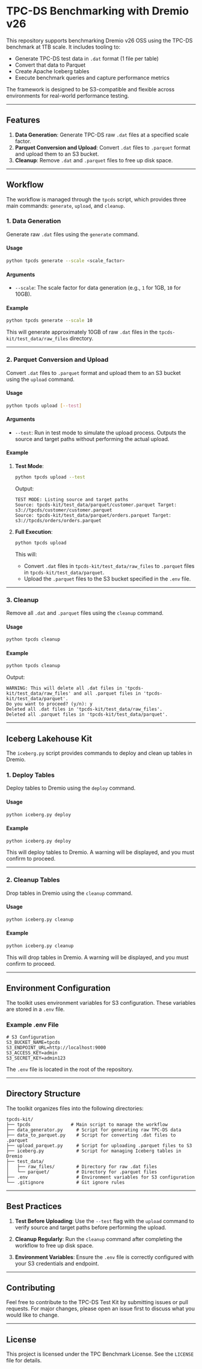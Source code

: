 # TPC-DS Benchmarking with Dremio v26

This repository supports benchmarking Dremio v26 OSS using the TPC-DS benchmark at 1TB scale. It includes tooling to:

- Generate TPC-DS test data in `.dat` format (1 file per table)
- Convert that data to Parquet
- Create Apache Iceberg tables
- Execute benchmark queries and capture performance metrics

The framework is designed to be S3-compatible and flexible across environments for real-world performance testing.

---

## **Features**
1. **Data Generation**: Generate TPC-DS raw `.dat` files at a specified scale factor.
2. **Parquet Conversion and Upload**: Convert `.dat` files to `.parquet` format and upload them to an S3 bucket.
3. **Cleanup**: Remove `.dat` and `.parquet` files to free up disk space.

---

## **Workflow**
The workflow is managed through the `tpcds` script, which provides three main commands: `generate`, `upload`, and `cleanup`.

### **1. Data Generation**
Generate raw `.dat` files using the `generate` command.

#### **Usage**
```bash
python tpcds generate --scale <scale_factor>
```

#### **Arguments**
- `--scale`: The scale factor for data generation (e.g., `1` for 1GB, `10` for 10GB).

#### **Example**
```bash
python tpcds generate --scale 10
```
This will generate approximately 10GB of raw `.dat` files in the `tpcds-kit/test_data/raw_files` directory.

---

### **2. Parquet Conversion and Upload**
Convert `.dat` files to `.parquet` format and upload them to an S3 bucket using the `upload` command.

#### **Usage**
```bash
python tpcds upload [--test]
```

#### **Arguments**
- `--test`: Run in test mode to simulate the upload process. Outputs the source and target paths without performing the actual upload.

#### **Example**
1. **Test Mode**:
   ```bash
   python tpcds upload --test
   ```
   Output:
   ```
   TEST MODE: Listing source and target paths
   Source: tpcds-kit/test_data/parquet/customer.parquet Target: s3://tpcds/customer/customer.parquet
   Source: tpcds-kit/test_data/parquet/orders.parquet Target: s3://tpcds/orders/orders.parquet
   ```

2. **Full Execution**:
   ```bash
   python tpcds upload
   ```
   This will:
   - Convert `.dat` files in `tpcds-kit/test_data/raw_files` to `.parquet` files in `tpcds-kit/test_data/parquet`.
   - Upload the `.parquet` files to the S3 bucket specified in the `.env` file.

---

### **3. Cleanup**
Remove all `.dat` and `.parquet` files using the `cleanup` command.

#### **Usage**
```bash
python tpcds cleanup
```

#### **Example**
```bash
python tpcds cleanup
```
Output:
```
WARNING: This will delete all .dat files in 'tpcds-kit/test_data/raw_files' and all .parquet files in 'tpcds-kit/test_data/parquet'.
Do you want to proceed? (y/n): y
Deleted all .dat files in 'tpcds-kit/test_data/raw_files'.
Deleted all .parquet files in 'tpcds-kit/test_data/parquet'.
```

---

## **Iceberg Lakehouse Kit**

The `iceberg.py` script provides commands to deploy and clean up tables in Dremio.

### **1. Deploy Tables**
Deploy tables to Dremio using the `deploy` command.

#### **Usage**
```bash
python iceberg.py deploy
```

#### **Example**
```bash
python iceberg.py deploy
```
This will deploy tables to Dremio. A warning will be displayed, and you must confirm to proceed.

---

### **2. Cleanup Tables**
Drop tables in Dremio using the `cleanup` command.

#### **Usage**
```bash
python iceberg.py cleanup
```

#### **Example**
```bash
python iceberg.py cleanup
```
This will drop tables in Dremio. A warning will be displayed, and you must confirm to proceed.

---

## **Environment Configuration**
The toolkit uses environment variables for S3 configuration. These variables are stored in a `.env` file.

### **Example .env File**
```properties
# S3 Configuration
S3_BUCKET_NAME=tpcds
S3_ENDPOINT_URL=http://localhost:9000
S3_ACCESS_KEY=admin
S3_SECRET_KEY=admin123
```
The `.env` file is located in the root of the repository.

---

## **Directory Structure**
The toolkit organizes files into the following directories:
```
tpcds-kit/
├── tpcds               # Main script to manage the workflow
├── data_generator.py     # Script for generating raw TPC-DS data
├── data_to_parquet.py    # Script for converting .dat files to .parquet
├── upload_parquet.py     # Script for uploading .parquet files to S3
├── iceberg.py            # Script for managing Iceberg tables in Dremio
├── test_data/
│   ├── raw_files/        # Directory for raw .dat files
│   └── parquet/          # Directory for .parquet files
├── .env                  # Environment variables for S3 configuration
└── .gitignore            # Git ignore rules
```

---

## **Best Practices**
1. **Test Before Uploading**:
   Use the `--test` flag with the `upload` command to verify source and target paths before performing the upload.

2. **Cleanup Regularly**:
   Run the `cleanup` command after completing the workflow to free up disk space.

3. **Environment Variables**:
   Ensure the `.env` file is correctly configured with your S3 credentials and endpoint.

---

## **Contributing**
Feel free to contribute to the TPC-DS Test Kit by submitting issues or pull requests. For major changes, please open an issue first to discuss what you would like to change.

---

## **License**
This project is licensed under the TPC Benchmark License. See the `LICENSE` file for details.
